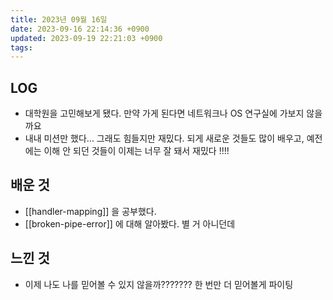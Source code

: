 ```yaml
---
title: 2023년 09월 16일
date: 2023-09-16 22:14:36 +0900
updated: 2023-09-19 22:21:03 +0900
tags: 
---
```


## LOG

- 대학원을 고민해보게 됐다. 만약 가게 된다면 네트워크나 OS 연구실에 가보지 않을까요
- 내내 미션만 했다... 그래도 힘들지만 재밌다. 되게 새로운 것들도 많이 배우고, 예전에는 이해 안 되던 것들이 이제는 너무 잘 돼서 재밌다 !!!!

## 배운 것

- [[handler-mapping]] 을 공부했다.
- [[broken-pipe-error]] 에 대해 알아봤다. 별 거 아니던데

## 느낀 것

- 이제 나도 나를 믿어볼 수 있지 않을까??????? 한 번만 더 믿어볼게 파이팅